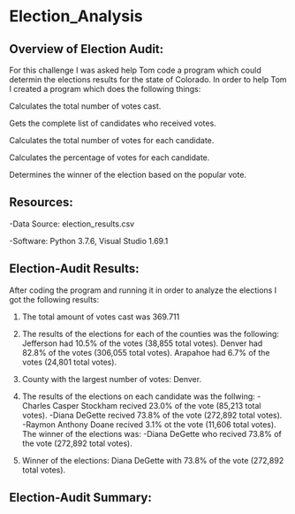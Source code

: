 # Election_Analysis

## Overview of Election Audit:

For this challenge I was asked help Tom code a program which could determin the elections results for the state of Colorado. In order to help Tom I created a program which does the following things:

Calculates the total number of votes cast.

Gets the complete list of candidates who received votes.

Calculates the total number of votes for each candidate.

Calculates the percentage of votes for each candidate.

Determines the winner of the election based on the popular vote.

## Resources:

-Data Source: election_results.csv

-Software: Python 3.7.6, Visual Studio 1.69.1

## Election-Audit Results:

After coding the program and running it in order to analyze the elections I got the following results:

1. The total amount of votes cast was 369.711

2. The results of the elections for each of the counties was the following:
Jefferson had 10.5% of the votes (38,855 total votes).
Denver had 82.8% of the votes (306,055 total votes).
Arapahoe had 6.7% of the votes (24,801 total votes).

3. County with the largest number of votes: Denver.

4. The results of the elections on each candidate was the follwing:
-Charles Casper Stockham recived 23.0% of the vote (85,213 total votes).
-Diana DeGette recived 73.8% of the vote (272,892 total votes).
-Raymon Anthony Doane recived 3.1% ot the vote (11,606 total votes). 
The winner of the elections was:
-Diana DeGette who recived 73.8% of the vote (272,892 total votes).

5. Winner of the elections:
Diana DeGette with 73.8% of the vote (272,892 total votes).

## Election-Audit Summary:
